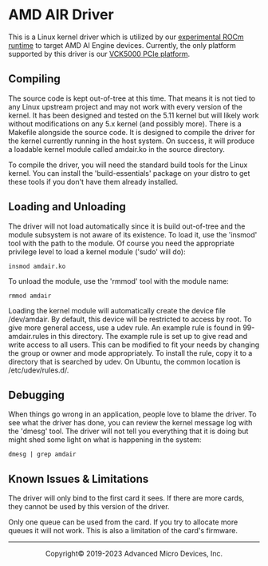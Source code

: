 # AMD AIR Driver

This is a Linux kernel driver which is utilized by our [experimental ROCm runtime](https://github.com/RadeonOpenCompute/ROCR-Runtime/tree/experimental/rocm-5.6.x-air) to target AMD AI Engine devices. Currently, the only platform supported by this driver is our [VCK5000 PCIe platform](../platform/vck5000).

## Compiling

The source code is kept out-of-tree at this time. That means it is not tied
to any Linux upstream project and may not work with every version of the
kernel. It has been designed and tested on the 5.11 kernel but will likely
work without modifications on any 5.x kernel (and possibly more).
There is a Makefile alongside the source code. It is designed to compile the
driver for the kernel currently running in the host system. On success, it
will produce a loadable kernel module called amdair.ko in the source directory.

To compile the driver, you will need the standard build tools for the Linux
kernel. You can install the 'build-essentials' package on your distro to get
these tools if you don't have them already installed.

## Loading and Unloading

The driver will not load automatically since it is build out-of-tree and the
module subsystem is not aware of its existence. To load it, use the 'insmod'
tool with the path to the module. Of course you need the appropriate privilege
level to load a kernel module ('sudo' will do):

```
insmod amdair.ko
```

To unload the module, use the 'rmmod' tool with the module name:
```
rmmod amdair
```

Loading the kernel module will automatically create the device file
/dev/amdair. By default, this device will be restricted to access by root. To
give more general access, use a udev rule. An example rule is found in
99-amdair.rules in this directory. The example rule is set up to give read
and write access to all users. This can be modified to fit your needs by
changing the group or owner and mode appropriately. To install the rule,
copy it to a directory that is searched by udev. On Ubuntu, the common location
is /etc/udev/rules.d/.

## Debugging

When things go wrong in an application, people love to blame the driver. To
see what the driver has done, you can review the kernel message log with the
'dmesg' tool. The driver will not tell you everything that it is doing but
might shed some light on what is happening in the system:
```
dmesg | grep amdair
```

## Known Issues & Limitations

The driver will only bind to the first card it sees. If there are more cards,
they cannot be used by this version of the driver.

Only one queue can be used from the card. If you try to allocate more queues
it will not work. This is also a limitation of the card's firmware.


-----

<p align="center">Copyright&copy; 2019-2023 Advanced Micro Devices, Inc.</p>
